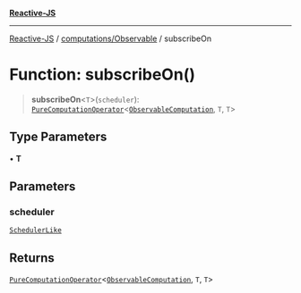 [**Reactive-JS**](../../../README.md)

***

[Reactive-JS](../../../README.md) / [computations/Observable](../README.md) / subscribeOn

# Function: subscribeOn()

> **subscribeOn**\<`T`\>(`scheduler`): [`PureComputationOperator`](../../type-aliases/PureComputationOperator.md)\<[`ObservableComputation`](../interfaces/ObservableComputation.md), `T`, `T`\>

## Type Parameters

• **T**

## Parameters

### scheduler

[`SchedulerLike`](../../../utils/interfaces/SchedulerLike.md)

## Returns

[`PureComputationOperator`](../../type-aliases/PureComputationOperator.md)\<[`ObservableComputation`](../interfaces/ObservableComputation.md), `T`, `T`\>
